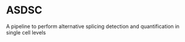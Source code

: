 # ASDSC
A pipeline to perform alternative splicing detection and quantification in single cell levels
